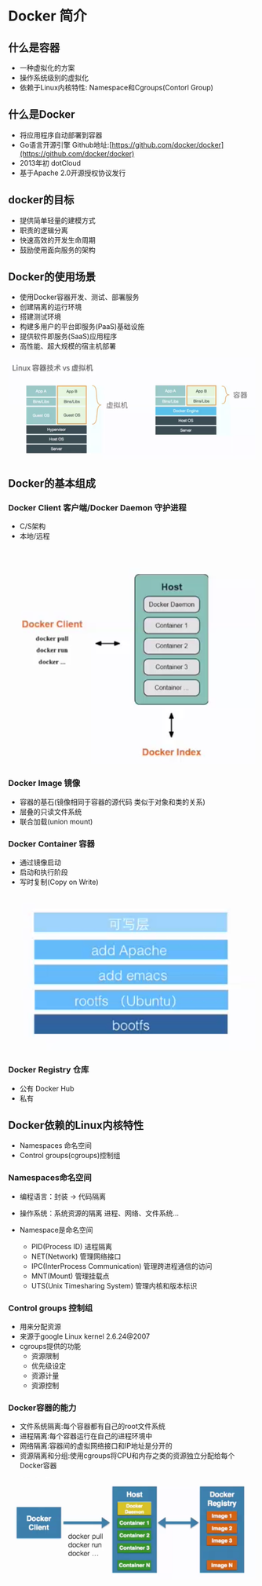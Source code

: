 # Docker 简介

## 什么是容器
- 一种虚拟化的方案
- 操作系统级别的虚拟化
- 依赖于Linux内核特性: Namespace和Cgroups(Contorl Group)

## 什么是Docker
- 将应用程序自动部署到容器
- Go语言开源引擎 Github地址:[https://github.com/docker/docker](https://github.com/docker/docker)
- 2013年初 dotCloud
- 基于Apache 2.0开源授权协议发行

## docker的目标
- 提供简单轻量的建模方式
- 职责的逻辑分离
- 快速高效的开发生命周期
- 鼓励使用面向服务的架构

## Docker的使用场景
- 使用Docker容器开发、测试、部署服务
- 创建隔离的运行环境
- 搭建测试环境
- 构建多用户的平台即服务(PaaS)基础设施
- 提供软件即服务(SaaS)应用程序
- 高性能、超大规模的宿主机部署

![Linux容器 VS 虚拟机](https://github.com/DBullet/Resources/blob/master/docker/01.png)

## Docker的基本组成

### Docker Client 客户端/Docker Daemon 守护进程
- C/S架构
- 本地/远程

![Docker C/S架构](https://github.com/DBullet/Resources/blob/master/docker/02.png)
### Docker Image 镜像
- 容器的基石(镜像相同于容器的源代码 类似于对象和类的关系)
- 层叠的只读文件系统
- 联合加载(union mount)

### Docker Container 容器
- 通过镜像启动
- 启动和执行阶段
- 写时复制(Copy on Write)

![Docker 容器](https://github.com/DBullet/Resources/blob/master/docker/03.png)

### Docker Registry 仓库
- 公有 Docker Hub
- 私有

## Docker依赖的Linux内核特性
- Namespaces 命名空间
- Control groups(cgroups)控制组

### Namespaces命名空间
- 编程语言：封装 -> 代码隔离
- 操作系统：系统资源的隔离 进程、网络、文件系统...

- Namespace是命名空间
	- PID(Process ID) 进程隔离
	- NET(Network) 管理网络接口
	- IPC(InterProcess Communication) 管理跨进程通信的访问
	- MNT(Mount) 管理挂载点
	- UTS(Unix Timesharing System) 管理内核和版本标识

### Control groups 控制组
- 用来分配资源
- 来源于google Linux kernel 2.6.24@2007
- cgroups提供的功能
	- 资源限制
	- 优先级设定
	- 资源计量
	- 资源控制

### Docker容器的能力
- 文件系统隔离:每个容器都有自己的root文件系统
- 进程隔离:每个容器运行在自己的进程环境中
- 网络隔离:容器间的虚拟网络接口和IP地址是分开的
- 资源隔离和分组:使用cgroups将CPU和内存之类的资源独立分配给每个Docker容器

![Docker架构](https://github.com/DBullet/Resources/blob/master/docker/04.png)


